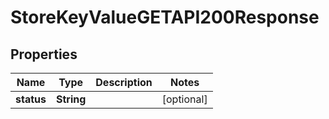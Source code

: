 

# StoreKeyValueGETAPI200Response

## Properties

Name | Type | Description | Notes
------------ | ------------- | ------------- | -------------
**status** | **String** |  |  [optional]




